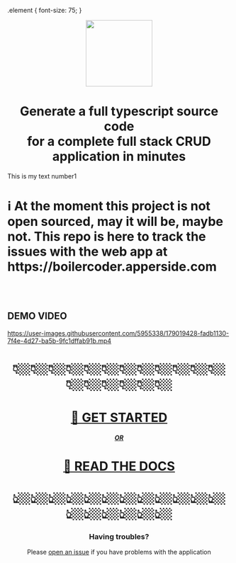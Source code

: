 
.element {
  font-size: 75;
}


<p align="center">
  <img height="150" src="https://user-images.githubusercontent.com/5955338/178968894-82fc6356-ba44-4813-a20b-5e4431781fda.png"/>
</p>

  
 <h1 align="center">Generate a full typescript source code <br/>for a complete full stack CRUD application in minutes</h1>

<div class="element"> This is my text number1</div> 

<h1>ℹ️ At the moment this project is not open sourced, may it will be, maybe not. This repo is here to track the issues with the web app at https://boilercoder.apperside.com</h1>
<br/>
<br/>

 ## DEMO VIDEO
 
https://user-images.githubusercontent.com/5955338/179019428-fadb1130-7f4e-4d27-ba5b-9fc1dffab91b.mp4



<p align="center">

  <h1 align="center">👇🏼👇🏼👇🏼👇🏼👇🏼👇🏼👇🏼👇🏼👇🏼👇🏼👇🏼👇🏼👇🏼👇🏼👇🏼👇🏼👇🏼👇🏼</h1>

<h1 align="center"><a href="https://boilercoder.apperside.com?utm_source=github&utm_medium=github&utm_campaign=github&utm_id=from+github">🚀 GET STARTED<a/></h1>
  <h5 align="center"><a href="https://boilercoder.apperside.com/docs">OR<a/></h5>
<h1 align="center"><a href="https://boilercoder.apperside.com/docs">🧐 READ THE DOCS<a/></h1>
<h1 align="center">👆🏼👆🏼👆🏼👆🏼👆🏼👆🏼👆🏼👆🏼👆🏼👆🏼👆🏼👆🏼👆🏼👆🏼👆🏼👆🏼👆🏼👆🏼</h1>
  
  <h3 align="center">Having troubles?</h5>
  <p align="center">Please <a href="https://github.com/apperside/boilercoder">open an issue</a> if you have problems with the application</p>



  
</p>

